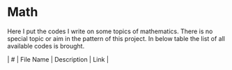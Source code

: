 # Math
Here I put the codes I write on some topics of mathematics.
There is no special topic or aim in the pattern of this project.
In below table the list of all available codes is brought.

| # | File Name | Description | Link |
